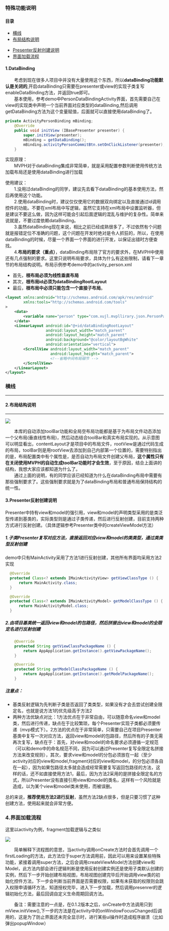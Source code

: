 ### 特殊功能说明
#### 目录
* [横线](#横线)
* [布局结构说明](#2.布局结构说明)
- [Presenter反射创建说明](#3.Presenter反射创建说明)
- [界面加载流程](#4.界面加载流程)

#### 1.DataBinding

&emsp;&emsp;考虑到现在很多人项目中并没有大量使用这个东西，所以**dataBinding功能默认是关闭的**,开启dataBinding只需要在presenter或view的实现子类复写enableDataBinding方法，并返回true即可。<br>
&emsp;&emsp;基本使用，参考demo中PersonDataBindingActivity界面，首先需要自己在view的实现类中声明一个当前界面对应类型的dataBinding,然后调用getDataBinding方法为这个变量赋值，后面就可以直接使用dataBinding了。

~~~java
private ActivityPersonBinding mBinding;
    @Override
    public void initView (IBasePresenter presenter) {
        super.initView(presenter);
        mBinding = getDataBinding();
        mBinding.activityPersonCommitBtn.setOnClickListener(presenter);
    }
~~~
实现原理：<br>
&emsp;&emsp;MVPH对于dataBinding集成非常简单，就是采用配置参数判断使用传统方法加载布局还是使用dataBinding进行加载

使用建议：<br>
&emsp;&emsp;1.没用过dataBinding的同学，建议先去看下dataBinding的基本使用方法，然后再使用这个功能。<br>
&emsp;&emsp;2.使用dataBinding时，建议仅仅使用它的数据双向绑定以及直接通过id调用控件的功能。不要在xml布局中写逻辑，虽然它支持在xml布局中设置监听器，但是建议不要这么做，因为这样可能会引起后面逻辑的混乱与维护的复杂性。简单来说就是，不要过度依赖dataBinding。<br>
&emsp;&emsp;3.虽然dataBinding现在来说，相比之前已经成熟很多了，不过依然有个问题就是报错定位不准确的问题，这个问题在开发时绝对是令人抓狂的，所以，在使用dataBinding的时候，尽量一个界面一个界面的进行开发，以保证出错时方便查找。<br>
&emsp;&emsp;4.**布局的要求（重点）**，dataBinding布局除了官方的要求外，在MVPH中使用还有几点强制的要求。这里只说明布局要求，具体为什么有这些限制，请看下一章节的布局结构说明。布局示例参考demo中的activity_person.xml
* 首先，**根布局必须为线性垂直布局**
* 其次，**根布局id必须为dataBindingRootLayout**
* 最后，**根布局中必须只能包含一个直接子布局**。


~~~xml
<layout xmlns:android="http://schemas.android.com/apk/res/android"
        xmlns:tools="http://schemas.android.com/tools"
>
    <data>
        <variable name="person" type="com.xujl.mvpllirary.json.PersonPayload"/>
    </data>
    <LinearLayout android:id="@+id/dataBindingRootLayout"
                  android:layout_width="match_parent"
                  android:layout_height="match_parent"
                  android:background="@color/layoutBgWhite"
                  android:orientation="vertical">
        <ScrollView android:layout_width="match_parent"
                    android:layout_height="match_parent">
                    <!--省略中间布局细节 -->
        </ScrollView>
    </LinearLayout>
</layout>
~~~

### 横线
-----------
#### 2.布局结构说明
-----------
![](https://raw.githubusercontent.com/AcgnCodeMonkey/MVPLibrary/master/file/布局结构示意图.png)

&emsp;&emsp;本库的自动添加toolBar功能和全局空布局功能都是基于为布局文件动态添加一个父布局(垂直线性布局)，然后动态结合toolBar和真实布局实现的。从示意图可以明显看出，contentLayout才是项目中的布局文件，rootView是通过代码生成的布局，toolBar则是用rootView去添加到自己内部第一个位置的，需要特别指出的是，布局配置类中有个属性是，是否自动为布局文件创建父布局，**这个属性只有在关闭使用MVPH的自动生成toolBar功能时才会生效**，至于原因，结合上面讲的结构，我想大家应该都知道为什么了。<br>
&emsp;&emsp;通过上面的说明，有的同学应该已经知道为什么在dataBinding布局中需要有那些强制要求了。这些强制要求就是为了dataBinding布局和普通布局保持结构的统一性。
#### 3.Presenter反射创建说明
Presenter中持有view和model的强引用，view和model的声明类型采用的是类泛型传递到基类的，实际类型则是通过子类传递，然后进行反射创建，目前支持两种方式进行反射创建。（具体逻辑参考Presenter类中的createViewModel方法）
##### 1.子类Presenter复写对应方法，直接返回对应view和model的类类型，通过类类型反射创建
demo中只有MainActivity采用了方法1进行反射创建，其他所有界面均采用方法2实现
~~~java
  @Override
  protected Class<? extends IMainActivityView> getViewClassType () {
      return MainActivity.class;
  }

  @Override
  protected Class<? extends IMainActivityModel> getModelClassType () {
      return MainActivityModel.class;
  }
~~~
##### 2.由项目基类统一返回view和model的包路径，然后拼接出view和model的全限定名进行反射创建
~~~java
    @Override
    protected String getViewClassPackageName () {
        return AppApplication.getInstance().getViewPackageName();
    }

    @Override
    protected String getModelClassPackageName () {
        return AppApplication.getInstance().getModelPackageName();
    }
~~~
##### 注意点：
* 基类反射逻辑为先判断子类是否返回了类类型，如果没有才会去尝试创建全限定名，也就是说方法1的优先级高于方法2
* 两种方法优缺点对比：1方法优点在于非常自由，可以随意命名view和model类，然后进行传递，缺点在于比较繁琐，每个Presenter实现子类都必须要传递（mvp模式下）。2方法的优点在于非常简单，只需要自己在项目Presenter基类中复写一次对应方法，返回view和model的包路径，然后所有的子类无需再次复写，缺点在于：首先，对view和model的命名要求必须遵循一定规范（可以和demo中的命名规范不同，因为可以通过Presenter复写全限定名拼接方法来改变规则），其次，要求view和model的分包必须放在一起（至少activity对应的view和model,fragment对应的view和model，的分包必须各自在一起），因为如果包路径太多就会造成经常需要复写返回包路径的方法，这样的话，还不如直接使用方法1，最后，因为方法2采用的是拼接全限定名的方式，所以Presenter没有直接引用view和model的类名，这样有一个风险就是造成，以为某个view和model类未使用，而被误删。

总的来说，**推荐使用方法2进行反射**，虽然方法2缺点很多，但是只要习惯了这种创建方法，使用起来就会非常方便。

### 4.界面加载流程
这里以activity为例，fragment加载逻辑与之类似

![](https://raw.githubusercontent.com/AcgnCodeMonkey/MVPLibrary/master/file/加载流程图.png)

&emsp;&emsp;简单解释下流程图的意思，当activity调用onCreate方法时会首先调用一个firstLoading的方法，此方法位于super方法调用前，因此可以用来设置某些特殊功能，紧接着调用super方法，之后会调用createViewModel方法创建view和Model，此方法内部会进行逻辑判断是使用反射创建实例还是使用子类默认创建的实例，然后下一步开始创建布局视图，布局视图创建完毕后开始调用view类的初始化控件方法，下一步会判断当前界面是否需要权限，如果有未获取的权限则会跳入权限申请循环方法，知道授权完毕，进入下一步加载，然后调用presenrer的逻辑初始化方法，最后回调自定义生命周期回调方法。

&emsp;&emsp;备注：需要注意的一点是，在0.1.2版本之后，onCreate中方法调用只到mView.initView(),下一步的方法是在activity中的onWindowFocusChanged后调用的，这是为了防止界面还未完全显示时，进行某些ui操作时造成程序崩溃（比如弹出popupWindow）
